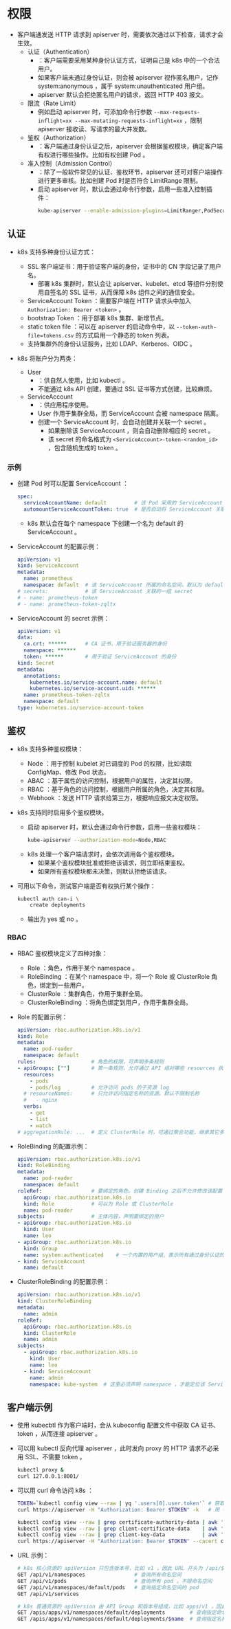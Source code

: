 # 权限

- 客户端通发送 HTTP 请求到 apiserver 时，需要依次通过以下检查，请求才会生效。
  - 认证（Authentication）
    - ：客户端需要采用某种身份认证方式，证明自己是 k8s 中的一个合法用户。
    - 如果客户端未通过身份认证，则会被 apiserver 视作匿名用户，记作 system:anonymous ，属于 system:unauthenticated 用户组。
    - apiserver 默认会拒绝匿名用户的请求，返回 HTTP 403 报文。
  - 限流（Rate Limit）
    - 例如启动 apiserver 时，可添加命令行参数 `--max-requests-inflight=xx --max-mutating-requests-inflight=xx` ，限制 apiserver 接收读、写请求的最大并发数。
  - 鉴权（Authorization）
    - ：客户端通过身份认证之后，apiserver 会根据鉴权模块，确定客户端有权进行哪些操作。比如有权创建 Pod 。
  - 准入控制（Admission Control）
    - ：除了一般软件常见的认证、鉴权环节，apiserver 还可对客户端操作进行更多审核。比如创建 Pod 时是否符合 LimitRange 限制。
    - 启动 apiserver 时，默认会通过命令行参数，启用一些准入控制插件：
      ```sh
      kube-apiserver --enable-admission-plugins=LimitRanger,PodSecurity,...
      ```

## 认证

- k8s 支持多种身份认证方式：
  - SSL 客户端证书：用于验证客户端的身份，证书中的 CN 字段记录了用户名。
    - 部署 k8s 集群时，默认会让 apiserver、kubelet、etcd 等组件分别使用自签名的 SSL 证书，从而保障 k8s 组件之间的通信安全。
  - ServiceAccount Token ：需要客户端在 HTTP 请求头中加入 `Authorization: Bearer <token>` 。
  - bootstrap Token ：用于部署 k8s 集群、新增节点。
  - static token file ：可以在 apiserver 的启动命令中，以 `--token-auth-file=tokens.csv` 的方式启用一个静态的 token 列表。
  - 支持集群外的身份认证服务，比如 LDAP、Kerberos、OIDC 。

- k8s 将账户分为两类：
  - User
    - ：供自然人使用，比如 kubectl 。
    - 不能通过 k8s API 创建，要通过 SSL 证书等方式创建，比较麻烦。
  - ServiceAccount
    - ：供应用程序使用。
    - User 作用于集群全局，而 ServiceAccount 会被 namespace 隔离。
    - 创建一个 ServiceAccount 时，会自动创建并关联一个 secret 。
      - 如果删除该 ServiceAccount ，则会自动删除相应的 secret 。
      - 该 secret 的命名格式为 `<ServiceAccount>-token-<random_id>` ，包含随机生成的 token 。

### 示例

- 创建 Pod 时可以配置 ServiceAccount ：
  ```yml
  spec:
    serviceAccountName: default         # 该 Pod 采用的 ServiceAccount ，如果不存在则不能创建 Pod 。默认为 default
    automountServiceAccountToken: true  # 是否自动将 ServiceAccount 关联的 secret 挂载到 Pod 的 /var/run/secrets/kubernetes.io/serviceaccount/ 目录下。默认为 true
  ```
  - k8s 默认会在每个 namespace 下创建一个名为 default 的 ServiceAccount 。

- ServiceAccount 的配置示例：
  ```yml
  apiVersion: v1
  kind: ServiceAccount
  metadata:
    name: prometheus
    namespace: default  # 该 ServiceAccount 所属的命名空间，默认为 default
  # secrets:            # 该 ServiceAccount 关联的一组 secret
  # - name: prometheus-token
  # - name: prometheus-token-zqltx
  ```

- ServiceAccount 的 secret 示例：
  ```yml
  apiVersion: v1
  data:
    ca.crt: ******      # CA 证书，用于验证服务器的身份
    namespace: ******
    token: ******       # 用于验证 ServiceAccount 的身份
  kind: Secret
  metadata:
    annotations:
      kubernetes.io/service-account.name: default
      kubernetes.io/service-account.uid: ******
    name: prometheus-token-zqltx
    namespace: default
  type: kubernetes.io/service-account-token
  ```

## 鉴权

- k8s 支持多种鉴权模块：
  - Node ：用于控制 kubelet 对已调度的 Pod 的权限，比如读取 ConfigMap、修改 Pod 状态。
  - ABAC ：基于属性的访问控制，根据用户的属性，决定其权限。
  - RBAC ：基于角色的访问控制，根据用户所属的角色，决定其权限。
  - Webhook ：发送 HTTP 请求给第三方，根据响应报文决定权限。

- k8s 支持同时启用多个鉴权模块。
  - 启动 apiserver 时，默认会通过命令行参数，启用一些鉴权模块：
    ```sh
    kube-apiserver --authorization-mode=Node,RBAC
    ```
  - k8s 处理一个客户端请求时，会依次调用各个鉴权模块。
    - 如果某个鉴权模块批准或拒绝该请求，则立即结束鉴权。
    - 如果所有鉴权模块都未决策，则默认拒绝该请求。

- 可用以下命令，测试客户端是否有权执行某个操作：
  ```sh
  kubectl auth can-i \
      create deployments
  ```
  - 输出为 yes 或 no 。

### RBAC

- RBAC 鉴权模块定义了四种对象：
  - Role ：角色，作用于某个 namespace 。
  - RoleBinding ：在某个 namespace 中，将一个 Role 或 ClusterRole 角色，绑定到一些用户。
  - ClusterRole ：集群角色，作用于集群全局。
  - ClusterRoleBinding ：将角色绑定到用户，作用于集群全局。

- Role 的配置示例：
  ```yml
  apiVersion: rbac.authorization.k8s.io/v1
  kind: Role
  metadata:
    name: pod-reader
    namespace: default
  rules:                  # 角色的权限，可声明多条规则
  - apiGroups: [""]       # 第一条规则，允许通过 API 组对哪些 resources 执行哪些 verbs 操作
    resources:
      - pods
      - pods/log          # 允许访问 pods 的子资源 log
    # resourceNames:      # 只允许访问指定名称的资源。默认不限制名称
    #   - nginx
    verbs:
      - get
      - list
      - watch
  # aggregationRule: ...  # 定义 ClusterRole 时，可通过聚合功能，继承其它多个 ClusterRole
  ```

- RoleBinding 的配置示例：
  ```yml
  apiVersion: rbac.authorization.k8s.io/v1
  kind: RoleBinding
  metadata:
    name: pod-reader
    namespace: default
  roleRef:                # 要绑定的角色。创建 Binding 之后不允许修改该配置
    apiGroup: rbac.authorization.k8s.io
    kind: Role            # 可以为 Role 或 ClusterRole
    name: pod-reader
  subjects:               # 主体内容，声明要绑定的用户
  - apiGroup: rbac.authorization.k8s.io
    kind: User
    name: leo
  - apiGroup: rbac.authorization.k8s.io
    kind: Group
    name: system:authenticated    # 一个内置的用户组，表示所有通过身份认证的用户
  - kind: ServiceAccount
    name: default
  ```

- ClusterRoleBinding 的配置示例：
  ```yml
  apiVersion: rbac.authorization.k8s.io/v1
  kind: ClusterRoleBinding
  metadata:
    name: admin
  roleRef:
    apiGroup: rbac.authorization.k8s.io
    kind: ClusterRole
    name: admin
  subjects:
    - apiGroup: rbac.authorization.k8s.io
      kind: User
      name: leo
    - kind: ServiceAccount
      name: admin
      namespace: kube-system  # 这里必须声明 namespace ，才能定位该 ServiceAccount ，因为 ClusterRoleBinding 本身不关联 namespace
  ```

## 客户端示例

- 使用 kubecbtl 作为客户端时，会从 kubeconfig 配置文件中获取 CA 证书、token ，从而连接 apiserver 。
- 可以用 kubectl 反向代理 apiserver ，此时发向 proxy 的 HTTP 请求不必采用 SSL、不需要 token 。
  ```sh
  kubectl proxy &
  curl 127.0.0.1:8001/
  ```

- 可以用 curl 命令访问 k8s ：
  ```sh
  TOKEN=`kubectl config view --raw | yq '.users[0].user.token'` # 获取 token
  curl https://apiserver -H "Authorization: Bearer $TOKEN" -k   # 用 -k 选项跳过 SSL 认证

  kubectl config view --raw | grep certificate-authority-data | awk '{print $2}' | base64 -d > ca.crt       # 获取 k8s 的 ca 证书
  kubectl config view --raw | grep client-certificate-data    | awk '{print $2}' | base64 -d > client.pem   # 获取客户端的证书
  kubectl config view --raw | grep client-key-data            | awk '{print $2}' | base64 -d > client-key.pem
  curl https://apiserver -H "Authorization: Bearer $TOKEN" --cacert ca.crt --cert client.pem --key client-key.pem
  ```

- URL 示例：
  ```sh
  # k8s 核心资源的 apiVersion 只包含版本号，比如 v1 ，因此 URL 开头为 /api/${apiVersion}/
  GET /api/v1/namespaces                # 查询所有命名空间
  GET /api/v1/pods                      # 查询所有 pod ，不限命名空间
  GET /api/v1/namespaces/default/pods   # 查询指定命名空间的 pod
  GET /api/v1/services

  # k8s 普通资源的 apiVersion 由 API Group 和版本号组成，比如 apps/v1 ，因此 URL 开头为 /apis/${apiVersion}/
  GET /apis/apps/v1/namespaces/default/deployments        # 查询指定命名空间下，所有 deployment
  GET /apis/apps/v1/namespaces/default/deployments/$name  # 查询指定名称的 deployment
  ```
